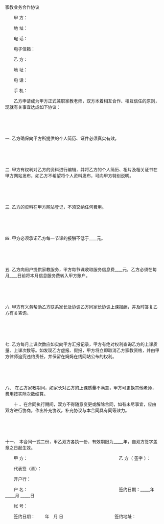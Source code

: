 



家教业务合作协议



 

　　甲 方：

　　地 址：

　　电 话：

　　电子信箱：　　

　　乙 方：

　　地 址：

　　电 话：

　　手 机：　　

　　乙方申请成为甲方正式兼职家教老师，双方本着相互合作、相互信任的原则，现就有关事宜达成如下协议：

　　

　　

一. 
乙方确保向甲方所提供的个人简历、证件必须真实有效。

　　

　　

二. 
甲方有权利对乙方的资料进行编辑，并将乙方的个人简历、相片及相关证书在甲方网站发布，如乙方不希望将个人资料发布，可向甲方特别说明。

　　

　　

三. 
乙方的资料在甲方网站登记，不须交纳任何费用。

　　

　　

四. 
甲方必须承诺乙方每一节课的报酬不低于____元。

　　

　　

五. 
乙方向用户提供家教服务，甲方每节课收取服务信息费____元，乙方必须在每月____日前将本月信息服务费转入甲方账户。

　　

　　

六. 
甲方有义务帮助乙方联系家长及协调乙方同家长协调上课报酬，并及时答复乙方有关咨询。

　　

　　

七. 
乙方每月上课次数应如实向甲方汇报记录，甲方有绝对权利查询乙方的上课质量、上课次数等。如发现乙方虚报、假报，甲方将立即取消乙方家教资格，并由甲方律师追究违约责任，并保留在妈妈在线网站公布的权利。

　　

　　

八、
在乙方家教期间，如家长对乙方的上课质量不满意，甲方可更换其他老师，费用按实际次数结算。

　　十 、在合同执行期间，双方不得随意变更或解除合同，如有未尽事宜，应由双方进行协商，作出补充协议。补充协议与本合同具有同等效力。

　　

　　

十一、
本合同一式二份，甲乙双方各执一份，有效期限为_____年，自双方签字盖章之日起生效。

　　甲 方：　　　　　　　　　　　　　　　　　　　　　 乙 方（ 签字 ）：

　　代表签（章）：

　　开户行：

　　户 名：　　　　　　　　　　　　　　　　　　　　　 签约日期：_____年_____月 _____日

　　帐 号：

　　签约日期：　　 年　月 日　　　　　　　　　　　　签约地址：